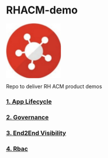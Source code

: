 # RHACM-demo

<img align="center" width="150" src="assets/logo.jpg">

Repo to deliver RH ACM product demos

### [1. App Lifecycle](app-lifecycle/README.md)

### [2. Governance](governance/README.md)

### [3. End2End Visibility](observability/README.md)

### [4. Rbac](rbac/README.md)

